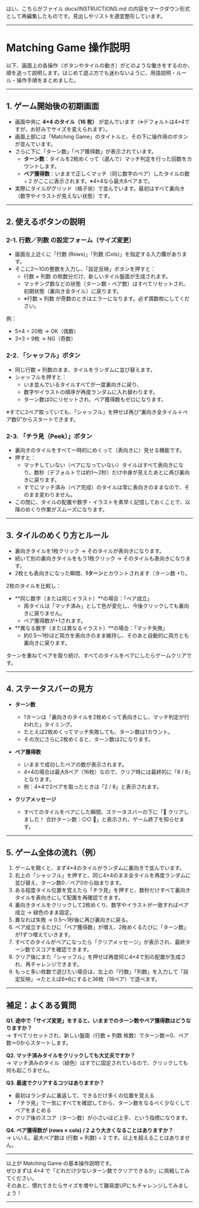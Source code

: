 はい、こちらがファイル docs/INSTRUCTIONS.md の内容をマークダウン形式として再編集したものです。見出しやリストを適宜整形しています。

---

# Matching Game 操作説明

以下、画面上の各操作（ボタンやタイルの動き）がどのような働きをするのか、順を追って説明します。はじめて遊ぶ方でも迷わないように、用語説明・ルール・操作手順をまとめました。

---

## 1. ゲーム開始後の初期画面

- 画面中央に **4×4 のタイル（16 枚）** が並んでいます（※デフォルトは4×4ですが、お好みでサイズを変えられます）。
- 画面上部には「Matching Game」のタイトルと、その下に操作用のボタンが並んでいます。
- さらに下に「ターン数」「ペア獲得数」が表示されています。
    - **ターン数**：タイルを2枚めくって（選んで）マッチ判定を行った回数をカウントします。
    - **ペア獲得数**：いままで正しくマッチ（同じ数字のペア）したタイルの数 ÷ 2 がここに表示されます。※4×4なら最大8ペアまで。
- 実際にタイルがグリッド（格子状）で並んでいます。最初はすべて裏向き（数字やイラストが見えない状態）です。

---

## 2. 使えるボタンの説明

### 2-1. 行数／列数 の設定フォーム（サイズ変更）
- 画面左上近くに「行数 (Rows)」「列数 (Cols)」を指定する入力欄があります。
- そこに2～10の整数を入力し、「設定反映」ボタンを押すと：
    - 行数 × 列数 の枚数分だけ、新しいタイル盤面が生成されます。
    - マッチング数などの状態（ターン数・ペア数）はすべてリセットされ、初期状態（裏向き全タイル）に戻ります。
    - ※行数 × 列数 が奇数のときはエラーになります。必ず偶数枚にしてください。

例：
- 5×4 = 20枚 → OK（偶数）
- 3×3 = 9枚 → NG（奇数）

### 2-2. 「シャッフル」ボタン
- 同じ行数 × 列数のまま、タイルをランダムに並び替えます。
- シャッフルを押すと：
    - いま並んでいるタイルすべてが一度裏向きに戻り、
    - 数字やイラストの順序が再度ランダムに入れ替わります。
    - ターン数は0にリセットされ、ペア獲得数もゼロになります。

※すでに2ペア取っていても、「シャッフル」を押せば再び“裏向き全タイル＋ペア数0”からスタートできます。

### 2-3. 「チラ見（Peek）」ボタン
- 裏向きのタイルをすべて一時的にめくって（表向きに）見せる機能です。
- 押すと：
    - マッチしていない（ペアになっていない）タイルはすべて表向きになり、数秒（デフォルトでは約1～2秒）だけ中身が見えたあとに再び裏向きに戻ります。
    - すでにマッチ済み（ペア完成）のタイルは常に表向きのままなので、そのまま変わりません。
- この間に、タイルの配置や数字・イラストを素早く記憶しておくことで、以降のめくり作業がスムーズになります。

---

## 3. タイルのめくり方とルール

- 裏向きタイルを1枚クリック → そのタイルが表向きになります。
- 続いて別の裏向きタイルをもう1枚クリック → そのタイルも表向きになります。
- 2枚とも表向きになった瞬間、**1ターン**とカウントされます（ターン数 +1）。

2枚のタイルを比較し：

- **同じ数字（または同じイラスト）**の場合：「ペア成立」
    - 両タイルは「マッチ済み」として色が変化し、今後クリックしても裏向きに戻りません。
    - ペア獲得数が+1されます。
- **異なる数字（または異なるイラスト）**の場合：「マッチ失敗」
    - 約0.5～1秒ほど両方を表向きのまま維持し、そのあと自動的に両方とも裏向きに戻ります。

ターンを重ねてペアを取り続け、すべてのタイルをペアにしたらゲームクリアです。

---

## 4. ステータスバーの見方

- **ターン数**  
    - 1ターンは「裏向きのタイルを2枚めくって表向きにし、マッチ判定が行われた」タイミング。
    - たとえば2枚めくってマッチ失敗しても、ターン数は1カウント。
    - その次にさらに2枚めくると、ターン数は2になります。

- **ペア獲得数**  
    - いままで成功したペアの数が表示されます。
    - 4×4の場合は最大8ペア（16枚）なので、クリア時には最終的に「8 / 8」となります。
    - 例：4×4で2ペアを取ったときは「2 / 8」と表示されます。

- **クリアメッセージ**  
    - すべてのタイルをペアにした瞬間、ステータスバーの下に「🎉 クリアしました！ 合計ターン数：○○ 🎉」と表示され、ゲーム終了を知らせます。

---

## 5. ゲーム全体の流れ（例）

1. ゲームを開くと、まず4×4のタイルがランダムに裏向きで並んでいます。
2. 右上の「シャッフル」を押すと、同じ4×4のまま全タイルを再度ランダムに並び替え、ターン数0／ペア0から始まります。
3. ある程度タイル位置を覚えたら「チラ見」を押すと、数秒だけすべて裏向きタイルを表向きにして配置を再確認できます。
4. 裏向きタイルをクリックして2枚めくり、数字やイラストが一致すればペア成立 → 緑色のまま固定。
5. 異なれば失敗 → 0.5～1秒後に再び裏向きに戻る。
6. ペア成立するたびに「ペア獲得数」が増え、2枚めくるたびに「ターン数」が1ずつ増えていきます。
7. すべてのタイルがペアになったら「クリアメッセージ」が表示され、最終ターン数でスコアを確認できます。
8. クリア後にまた「シャッフル」を押せば再度同じ4×4で別の配置が生成され、再チャレンジできます。
9. もっと多い枚数で遊びたい場合は、左上の「行数」「列数」を入力して「設定反映」→たとえば6×6にすると36枚（18ペア）で遊べます。

---

## 補足：よくある質問

**Q1. 途中で「サイズ変更」をすると、いままでのターン数やペア獲得数はどうなりますか？**  
→ すべてリセットされ、新しい盤面（行数 × 列数 枚数）でターン数＝0、ペア数＝0からスタートします。

**Q2. マッチ済みタイルをクリックしても大丈夫ですか？**  
→ マッチ済みのタイル（緑色）はすでに固定されているので、クリックしても何も起こりません。

**Q3. 最速でクリアするコツはありますか？**  
- 最初はランダムに裏返して、できるだけ多くの位置を覚える
- 「チラ見」で一気にすべてを確認してから、ターン数をなるべく少なくしてペアをまとめる
- クリア後のスコア（ターン数）が小さいほど上手、という指標になります。

**Q4. ペア獲得数が (rows × cols) / 2 より大きくなることはありますか？**  
→ いいえ。最大ペア数は (行数 × 列数) ÷ 2 です。以上を超えることはありません。

---

以上が Matching Game の基本操作説明です。  
ぜひまずは 4×4 で「どれだけ少ないターン数でクリアできるか」に挑戦してみてください。  
そのあと、慣れてきたらサイズを増やして難易度UPにもチャレンジしてみましょう！

---